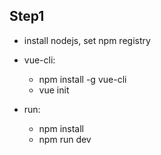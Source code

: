 ## Step1
* install nodejs, set npm registry

* vue-cli:
    * npm install -g vue-cli
    * vue init <template-name> <project-name>

* run:
    * npm install
    * npm run dev
